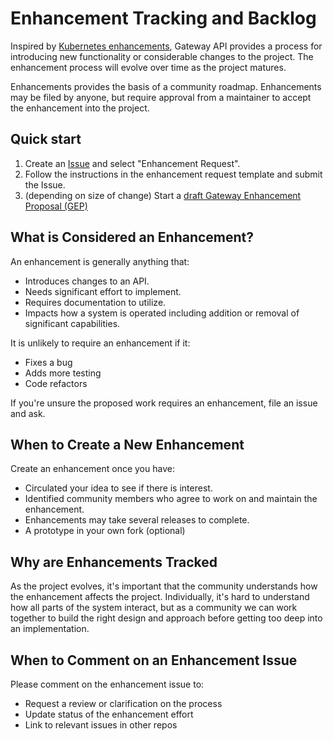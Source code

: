 # Enhancement Tracking and Backlog

Inspired by [Kubernetes enhancements][enhance], Gateway API provides a process for
introducing new functionality or considerable changes to the project. The
enhancement process will evolve over time as the project matures.

[enhance]: https://github.com/kubernetes/enhancements

Enhancements provides the basis of a community roadmap. Enhancements may be
filed by anyone, but require approval from a maintainer to accept the
enhancement into the project.

## Quick start

1. Create an [Issue][issue] and select "Enhancement Request".
2. Follow the instructions in the enhancement request template and submit the
   Issue.
3. (depending on size of change) Start a [draft Gateway Enhancement Proposal
   (GEP)][gep]

[issue]: https://github.com/kubernetes-sigs/gateway-api/issues/new/choose
[gep]: /contributing/gep

## What is Considered an Enhancement?

An enhancement is generally anything that:

- Introduces changes to an API.
- Needs significant effort to implement.
- Requires documentation to utilize.
- Impacts how a system is operated including addition or removal of significant
  capabilities.

It is unlikely to require an enhancement if it:

- Fixes a bug
- Adds more testing
- Code refactors

If you're unsure the proposed work requires an enhancement, file an issue
and ask.

## When to Create a New Enhancement

Create an enhancement once you have:

- Circulated your idea to see if there is interest.
- Identified community members who agree to work on and maintain the enhancement.
- Enhancements may take several releases to complete.
- A prototype in your own fork (optional)

## Why are Enhancements Tracked

As the project evolves, it's important that the community understands how the
enhancement affects the project.  Individually, it's hard to understand how all
parts of the system interact, but as a community we can work together to build
the right design and approach before getting too deep into an implementation.

## When to Comment on an Enhancement Issue

Please comment on the enhancement issue to:

- Request a review or clarification on the process
- Update status of the enhancement effort
- Link to relevant issues in other repos
